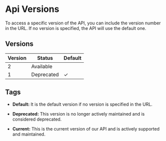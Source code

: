 # Api Versions

To access a specific version of the API, you can include the version number in the URL. If no version is specified, the API will use the default one.

## Versions

| Version | Status       | Default |
|---------|--------------|---------|
| 2       | Available    |         |
| 1       | Deprecated   | ✓       |

## Tags

- **Default:** It is the default version if no version is specified in the URL.

- **Deprecated:** This version is no longer actively maintained and is considered deprecated.
- **Current:** This is the current version of our API and is actively supported and maintained.
